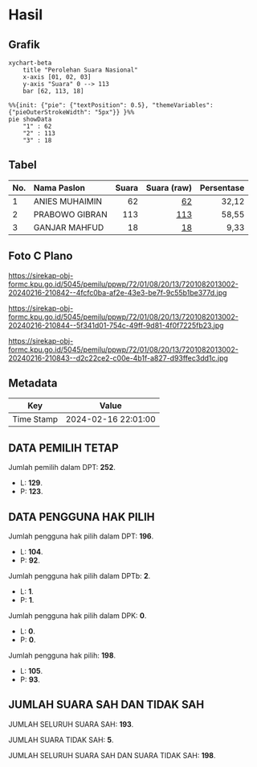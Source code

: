 # Hasil

## Grafik

```mermaid
xychart-beta
    title "Perolehan Suara Nasional"
    x-axis [01, 02, 03]
    y-axis "Suara" 0 --> 113
    bar [62, 113, 18]
```

```mermaid
%%{init: {"pie": {"textPosition": 0.5}, "themeVariables": {"pieOuterStrokeWidth": "5px"}} }%%
pie showData
    "1" : 62
    "2" : 113
    "3" : 18
```

## Tabel

| No. | Nama Paslon    | Suara | Suara (raw) | Persentase |
|:--- |:-------------- | -----:| -----------:| ----------:|
| 1   | ANIES MUHAIMIN | 62    | [62][p-1]   | 32,12      |
| 2   | PRABOWO GIBRAN | 113   | [113][p-2]  | 58,55      |
| 3   | GANJAR MAHFUD  | 18    | [18][p-3]   | 9,33       |


[p-1]: https://github.com/gigit-pemilu/pemilu-2024/blob/main/pilpres/hitung-suara/sub/72-sulawesi-tengah/sub/01-banggai/sub/08-bualemo/sub/2013-lembah-tompotika/sub/002-tps/sub/paslon-1.txt
[p-2]: https://github.com/gigit-pemilu/pemilu-2024/blob/main/pilpres/hitung-suara/sub/72-sulawesi-tengah/sub/01-banggai/sub/08-bualemo/sub/2013-lembah-tompotika/sub/002-tps/sub/paslon-2.txt
[p-3]: https://github.com/gigit-pemilu/pemilu-2024/blob/main/pilpres/hitung-suara/sub/72-sulawesi-tengah/sub/01-banggai/sub/08-bualemo/sub/2013-lembah-tompotika/sub/002-tps/sub/paslon-3.txt

## Foto C Plano

https://sirekap-obj-formc.kpu.go.id/5045/pemilu/ppwp/72/01/08/20/13/7201082013002-20240216-210842--4fcfc0ba-af2e-43e3-be7f-9c55b1be377d.jpg

https://sirekap-obj-formc.kpu.go.id/5045/pemilu/ppwp/72/01/08/20/13/7201082013002-20240216-210844--5f341d01-754c-49ff-9d81-4f0f7225fb23.jpg

https://sirekap-obj-formc.kpu.go.id/5045/pemilu/ppwp/72/01/08/20/13/7201082013002-20240216-210843--d2c22ce2-c00e-4b1f-a827-d93ffec3dd1c.jpg


## Metadata

| Key        | Value               |
| ---------- | ------------------- |
| Time Stamp | 2024-02-16 22:01:00 |


## DATA PEMILIH TETAP

Jumlah pemilih dalam DPT: **252**.
 * L: **129**.
 * P: **123**.

## DATA PENGGUNA HAK PILIH

Jumlah pengguna hak pilih dalam DPT: **196**.
 * L: **104**.
 * P: **92**.

Jumlah pengguna hak pilih dalam DPTb: **2**.
 * L: **1**.
 * P: **1**.

Jumlah pengguna hak pilih dalam DPK: **0**.
 * L: **0**.
 * P: **0**.

Jumlah pengguna hak pilih: **198**.
 * L: **105**.
 * P: **93**.

## JUMLAH SUARA SAH DAN TIDAK SAH

JUMLAH SELURUH SUARA SAH: **193**.

JUMLAH SUARA TIDAK SAH: **5**.

JUMLAH SELURUH SUARA SAH DAN SUARA TIDAK SAH: **198**.


